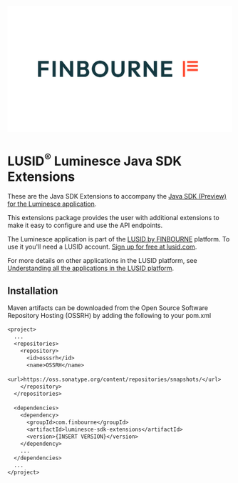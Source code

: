 ![LUSID_by_Finbourne](./resources/Finbourne_Logo_Teal.svg)

# LUSID<sup>®</sup> Luminesce Java SDK Extensions

These are the Java SDK Extensions to accompany the [Java SDK (Preview) for the Luminesce application](https://github.com/finbourne/luminesce-sdk-java-preview).

This extensions package provides the user with additional extensions to make it easy to configure and use the API endpoints. 

The Luminesce application is part of the [LUSID by FINBOURNE](https://www.finbourne.com/lusid-technology) platform. To use it you'll need a LUSID account. [Sign up for free at lusid.com](https://www.lusid.com/app/signup).

For more details on other applications in the LUSID platform, see [Understanding all the applications in the LUSID platform](https://support.lusid.com/knowledgebase/article/KA-01787/en-us).

## Installation 

Maven artifacts can be downloaded from the Open Source Software Repository Hosting (OSSRH) by adding the following to your pom.xml

```
<project>
  ...
  <repositories>
    <repository>
      <id>osssrh</id>
      <name>OSSRH</name>
      <url>https://oss.sonatype.org/content/repositories/snapshots/</url>
    </repository>
  </repositories>

  <dependencies>
    <dependency>
      <groupId>com.finbourne</groupId>
      <artifactId>luminesce-sdk-extensions</artifactId>
      <version>{INSERT VERSION}</version>
    </dependency>
    ...
  </dependencies>
  ...
</project>
```

